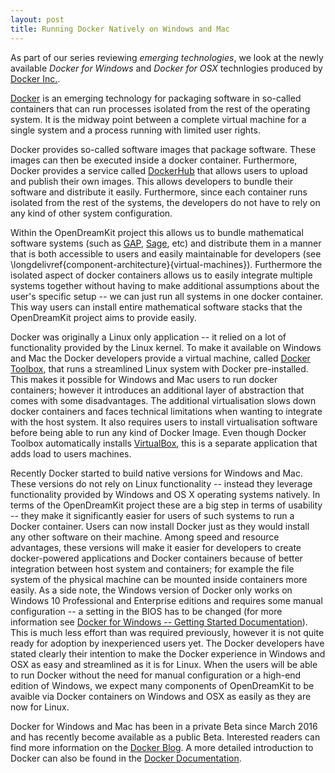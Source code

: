 ```yaml
---
layout: post
title: Running Docker Natively on Windows and Mac
---
```


As part of our series reviewing *emerging technologies*, we look at
the newly available *Docker for Windows* and *Docker for OSX*
technlogies produced by [Docker Inc.](https://www.docker.com).

[Docker](https://www.docker.com) is an emerging technology for packaging software in so-called containers that can run processes isolated from the rest of the operating system. It is the midway point between a complete virtual machine for a single system and a process running with limited user rights.

Docker provides so-called software images that package software. These images can then be executed inside a docker container. Furthermore, Docker provides a service called [DockerHub](https://hub.docker.com/) that allows users to upload and publish their own images. This allows developers to bundle their software and distribute it easily. Furthermore, since each container runs isolated from the rest of the systems, the developers do not have to rely on any kind of other system configuration.

Within the OpenDreamKit project this allows us to bundle mathematical software systems (such as [GAP](http://www.gap-system.org/), [Sage](http://www.sagemath.org/), etc) and distribute them in a manner that is both accessible to users and easily maintainable for developers (see \longdelivref{component-architecture}{virtual-machines}). Furthermore the isolated aspect of docker containers allows us to easily integrate multiple systems together without having to make additional assumptions about the user's specific setup -- we can just run all systems in one docker container. This way users can install entire mathematical software stacks that the OpenDreamKit project aims to provide easily.

Docker was originally a Linux only application -- it relied on a lot of functionality provided by the Linux kernel. To make it available on Windows and Mac the Docker developers provide a virtual machine, called [Docker Toolbox](https://www.docker.com/products/docker-toolbox), that runs a streamlined Linux system with Docker pre-installed. This makes it possible for Windows and Mac users to run docker containers;  however it introduces an additional layer of abstraction that comes with some disadvantages. The additional virtualisation slows down docker containers and faces technical limitations when wanting to integrate with the host system. It also requires users to install virtualisation software before being able to run any kind of Docker Image. Even though Docker Toolbox automatically installs [VirtualBox](https://www.virtualbox.org/), this is a separate application that adds load to users machines.

Recently Docker started to build native versions for Windows and Mac. These versions do not rely on Linux functionality -- instead they leverage functionality provided by Windows and OS X operating systems natively. In terms of the OpenDreamKit project these are a big step in terms of usability -- they make it significantly easier for users of such systems to run a Docker container. Users can now install Docker just as they would install any other software on their machine. Among speed and resource advantages, these versions will make it easier for developers to create docker-powered applications and Docker containers because of better integration between host system and containers;  for example the file system of the physical machine can be mounted inside containers more easily. As a side note, the Windows version of Docker only works on Windows 10 Professional and Enterprise editions and requires some manual configuration -- a setting in the BIOS has to be changed (for more information see [Docker for Windows -- Getting Started Documentation](https://docs.docker.com/docker-for-windows/#/what-to-know-before-you-install)). This is much less effort than was required previously, however it is not quite ready for adoption by inexperienced users yet. The Docker developers have stated clearly their intention to make the Docker experience in Windows and OSX as easy and streamlined as it is for Linux. When the users will be able to run Docker without the need for manual configuration or a high-end edition of Windows, we expect many components of OpenDreamKit to be avaible via Docker containers on Windows and OSX as easily as they are now for Linux.

Docker for Windows and Mac has been in a private Beta since March 2016 and has recently become available as a public Beta. Interested readers can find more information on the [Docker Blog](https://blog.docker.com/2016/06/docker-mac-windows-public-beta/). A more detailed introduction to Docker can also be found in the [Docker Documentation](https://docs.docker.com/engine/understanding-docker/).
